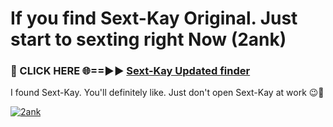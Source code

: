 # If you find Sext-Kay Original. Just start to sexting right Now (2ank)

<h3>🔴 CLICK HERE 🌐==►► <a href="https://tinyurl.com/2s32jyrn" rel="nofollow">Sext-Kay Updated finder</a></h3>

I found Sext-Kay. You'll definitely like. Just don't open Sext-Kay at work 😉💬

[![2ank](https://i.imgur.com/sZc9xG4.jpeg)](https://tinyurl.com/2s32jyrn)
